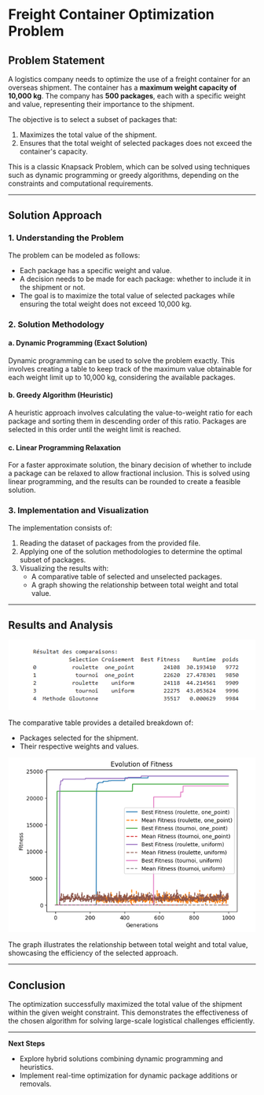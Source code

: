 # Freight Container Optimization Problem

## Problem Statement

A logistics company needs to optimize the use of a freight container for an overseas shipment. The container has a **maximum weight capacity of 10,000 kg**. The company has **500 packages**, each with a specific weight and value, representing their importance to the shipment.

The objective is to select a subset of packages that:
1. Maximizes the total value of the shipment.
2. Ensures that the total weight of selected packages does not exceed the container's capacity.

This is a classic Knapsack Problem, which can be solved using techniques such as dynamic programming or greedy algorithms, depending on the constraints and computational requirements.

---

## Solution Approach

### 1. Understanding the Problem

The problem can be modeled as follows:
- Each package has a specific weight and value.
- A decision needs to be made for each package: whether to include it in the shipment or not.
- The goal is to maximize the total value of selected packages while ensuring the total weight does not exceed 10,000 kg.

### 2. Solution Methodology

#### a. Dynamic Programming (Exact Solution)
Dynamic programming can be used to solve the problem exactly. This involves creating a table to keep track of the maximum value obtainable for each weight limit up to 10,000 kg, considering the available packages.

#### b. Greedy Algorithm (Heuristic)
A heuristic approach involves calculating the value-to-weight ratio for each package and sorting them in descending order of this ratio. Packages are selected in this order until the weight limit is reached.

#### c. Linear Programming Relaxation
For a faster approximate solution, the binary decision of whether to include a package can be relaxed to allow fractional inclusion. This is solved using linear programming, and the results can be rounded to create a feasible solution.

### 3. Implementation and Visualization

The implementation consists of:
1. Reading the dataset of packages from the provided file.
2. Applying one of the solution methodologies to determine the optimal subset of packages.
3. Visualizing the results with:
   - A comparative table of selected and unselected packages.
   - A graph showing the relationship between total weight and total value.

---

## Results and Analysis

![Comparative Table](Comparative_Table.png)

The comparative table provides a detailed breakdown of:
- Packages selected for the shipment.
- Their respective weights and values.

![Graph](Graph.PNG)

The graph illustrates the relationship between total weight and total value, showcasing the efficiency of the selected approach.

---

## Conclusion

The optimization successfully maximized the total value of the shipment within the given weight constraint. This demonstrates the effectiveness of the chosen algorithm for solving large-scale logistical challenges efficiently.

---

**Next Steps**
- Explore hybrid solutions combining dynamic programming and heuristics.
- Implement real-time optimization for dynamic package additions or removals.
